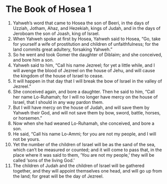 ﻿
# The Book of Hosea 1 
1. Yahweh’s word that came to Hosea the son of Beeri, in the days of Uzziah, Jotham, Ahaz, and Hezekiah, kings of Judah, and in the days of Jeroboam the son of Joash, king of Israel. 
2. When Yahweh spoke at first by Hosea, Yahweh said to Hosea, “Go, take for yourself a wife of prostitution and children of unfaithfulness; for the land commits great adultery, forsaking Yahweh.” 
3. So he went and took Gomer the daughter of Diblaim; and she conceived, and bore him a son. 
4. Yahweh said to him, “Call his name Jezreel; for yet a little while, and I will avenge the blood of Jezreel on the house of Jehu, and will cause the kingdom of the house of Israel to cease. 
5. It will happen in that day that I will break the bow of Israel in the valley of Jezreel.” 
6. She conceived again, and bore a daughter. Then he said to him, “Call her name Lo-Ruhamah; for I will no longer have mercy on the house of Israel, that I should in any way pardon them. 
7. But I will have mercy on the house of Judah, and will save them by Yahweh their God, and will not save them by bow, sword, battle, horses, or horsemen.” 
8. Now when she had weaned Lo-Ruhamah, she conceived, and bore a son. 
9. He said, “Call his name Lo-Ammi; for you are not my people, and I will not be yours. 
10. Yet the number of the children of Israel will be as the sand of the sea, which can’t be measured or counted; and it will come to pass that, in the place where it was said to them, ‘You are not my people,’ they will be called ‘sons of the living God.’ 
11. The children of Judah and the children of Israel will be gathered together, and they will appoint themselves one head, and will go up from the land; for great will be the day of Jezreel. 
